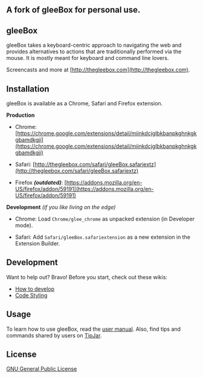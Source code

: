A fork of gleeBox for personal use.
-----------------------------------


gleeBox
--------

gleeBox takes a keyboard-centric approach to navigating the web and provides alternatives to actions that are traditionally performed via the mouse. It is mostly meant for keyboard and command line lovers.

Screencasts and more at [http://thegleebox.com](http://thegleebox.com).

Installation
-------------

gleeBox is available as a Chrome, Safari and Firefox extension. 

**Production**

* Chrome: [https://chrome.google.com/extensions/detail/miinkdcjglbkbanpkghnkgkgbamdkgji](https://chrome.google.com/extensions/detail/miinkdcjglbkbanpkghnkgkgbamdkgji)

* Safari: [http://thegleebox.com/safari/gleeBox.safariextz](http://thegleebox.com/safari/gleeBox.safariextz)

* Firefox ***(outdated)***: [https://addons.mozilla.org/en-US/firefox/addon/59191](https://addons.mozilla.org/en-US/firefox/addon/59191)  

**Development** *(if you like living on the edge)*

* Chrome: Load `Chrome/glee_chrome` as unpacked extension (in Developer mode).

* Safari: Add `Safari/gleeBox.safariextension` as a new extension in the Extension Builder.

Development
-----------

Want to help out? Bravo! Before you start, check out these wikis:  

* [How to develop](https://github.com/glee/glee/wiki/How-to-develop)
* [Code Styling](https://github.com/glee/glee/wiki/Code-Styling-Rules)

Usage
------

To learn how to use gleeBox, read the [user manual](http://thegleebox.com/manual.html "gleeBox User Manual"). Also, find tips and commands shared by users on [TipJar](http://tipjar.thegleebox.com).

License
-------

[GNU General Public License](http://github.com/glee/glee/blob/master/LICENSE)
